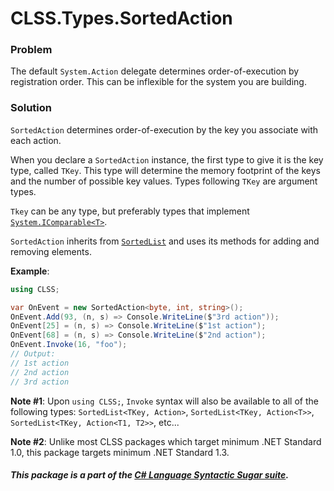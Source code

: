 ﻿# CLSS.Types.SortedAction

### Problem

The default `System.Action` delegate determines order-of-execution by registration order. This can be inflexible for the system you are building.

### Solution

`SortedAction` determines order-of-execution by the key you associate with each action.

When you declare a `SortedAction` instance, the first type to give it is the key type, called `TKey`. This type will determine the memory footprint of the keys and the number of possible key values. Types following `TKey` are argument types.

`Tkey` can be any type, but preferably types that implement [`System.IComparable<T>`](https://docs.microsoft.com/en-us/dotnet/api/system.icomparable-1).

`SortedAction` inherits from [`SortedList`](https://docs.microsoft.com/en-us/dotnet/api/system.collections.generic.sortedlist-2) and uses its methods for adding and removing elements.

**Example**:

```csharp
using CLSS;

var OnEvent = new SortedAction<byte, int, string>();
OnEvent.Add(93, (n, s) => Console.WriteLine($"3rd action"));
OnEvent[25] = (n, s) => Console.WriteLine($"1st action");
OnEvent[68] = (n, s) => Console.WriteLine($"2nd action");
OnEvent.Invoke(16, "foo");
// Output:
// 1st action
// 2nd action
// 3rd action
```

**Note #1**: Upon `using CLSS;`, `Invoke` syntax will also be available to all of the following types: `SortedList<TKey, Action>`, `SortedList<TKey, Action<T>>`, `SortedList<TKey, Action<T1, T2>>`, etc...

**Note #2**: Unlike most CLSS packages which target minimum .NET Standard 1.0, this package targets minimum .NET Standard 1.3.

##### This package is a part of the [C# Language Syntactic Sugar suite](https://github.com/tonygiang/CLSS).